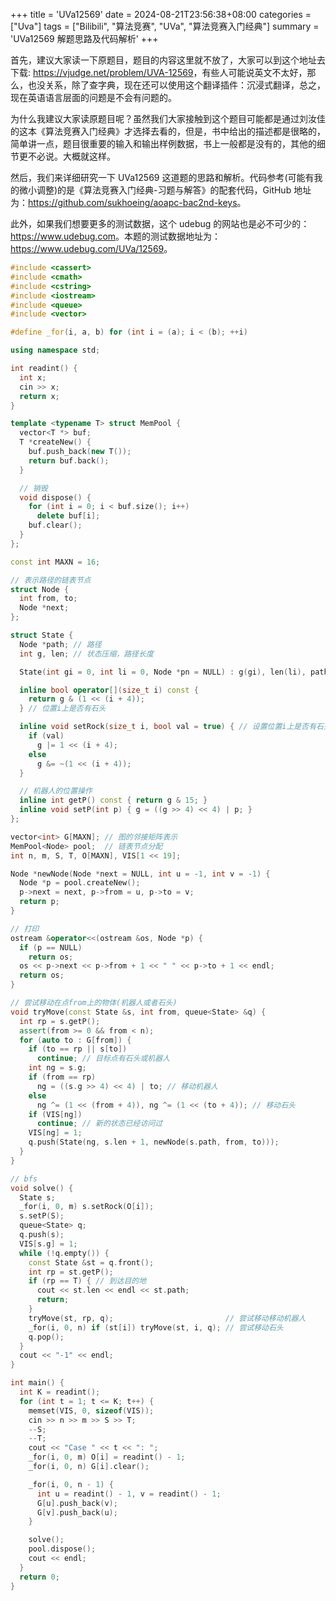 +++
title = 'UVa12569'
date = 2024-08-21T23:56:38+08:00
categories = ["Uva"]
tags = ["Bilibili", "算法竞赛", "UVa", "算法竞赛入门经典"]
summary = 'UVa12569 解题思路及代码解析'
+++

首先，建议大家读一下原题目，题目的内容这里就不放了，大家可以到这个地址去下载: <https://vjudge.net/problem/UVA-12569>，有些人可能说英文不太好，那么，也没关系，除了查字典，现在还可以使用这个翻译插件：沉浸式翻译，总之，现在英语语言层面的问题是不会有问题的。

为什么我建议大家读原题目呢？虽然我们大家接触到这个题目可能都是通过刘汝佳的这本《算法竞赛入门经典》才选择去看的，但是，书中给出的描述都是很略的，简单讲一点，题目很重要的输入和输出样例数据，书上一般都是没有的，其他的细节更不必说。大概就这样。

然后，我们来详细研究一下 UVa12569 这道题的思路和解析。代码参考(可能有我的微小调整)的是《算法竞赛入门经典-习题与解答》的配套代码，GitHub 地址为：<https://github.com/sukhoeing/aoapc-bac2nd-keys>。

此外，如果我们想要更多的测试数据，这个 udebug 的网站也是必不可少的：<https://www.udebug.com>。本题的测试数据地址为：<https://www.udebug.com/UVa/12569>。


```cpp
#include <cassert>
#include <cmath>
#include <cstring>
#include <iostream>
#include <queue>
#include <vector>

#define _for(i, a, b) for (int i = (a); i < (b); ++i)

using namespace std;

int readint() {
  int x;
  cin >> x;
  return x;
}

template <typename T> struct MemPool {
  vector<T *> buf;
  T *createNew() {
    buf.push_back(new T());
    return buf.back();
  }

  // 销毁
  void dispose() {
    for (int i = 0; i < buf.size(); i++)
      delete buf[i];
    buf.clear();
  }
};

const int MAXN = 16;

// 表示路径的链表节点
struct Node {
  int from, to;
  Node *next;
};

struct State {
  Node *path; // 路径
  int g, len; // 状态压缩，路径长度

  State(int gi = 0, int li = 0, Node *pn = NULL) : g(gi), len(li), path(pn) {}

  inline bool operator[](size_t i) const {
    return g & (1 << (i + 4));
  } // 位置i上是否有石头

  inline void setRock(size_t i, bool val = true) { // 设置位置i上是否有石头
    if (val)
      g |= 1 << (i + 4);
    else
      g &= ~(1 << (i + 4));
  }

  // 机器人的位置操作
  inline int getP() const { return g & 15; }
  inline void setP(int p) { g = ((g >> 4) << 4) | p; }
};

vector<int> G[MAXN]; // 图的邻接矩阵表示
MemPool<Node> pool;  // 链表节点分配
int n, m, S, T, O[MAXN], VIS[1 << 19];

Node *newNode(Node *next = NULL, int u = -1, int v = -1) {
  Node *p = pool.createNew();
  p->next = next, p->from = u, p->to = v;
  return p;
}

// 打印
ostream &operator<<(ostream &os, Node *p) {
  if (p == NULL)
    return os;
  os << p->next << p->from + 1 << " " << p->to + 1 << endl;
  return os;
}

// 尝试移动在点from上的物体(机器人或者石头)
void tryMove(const State &s, int from, queue<State> &q) {
  int rp = s.getP();
  assert(from >= 0 && from < n);
  for (auto to : G[from]) {
    if (to == rp || s[to])
      continue; // 目标点有石头或机器人
    int ng = s.g;
    if (from == rp)
      ng = ((s.g >> 4) << 4) | to; // 移动机器人
    else
      ng ^= (1 << (from + 4)), ng ^= (1 << (to + 4)); // 移动石头
    if (VIS[ng])
      continue; // 新的状态已经访问过
    VIS[ng] = 1;
    q.push(State(ng, s.len + 1, newNode(s.path, from, to)));
  }
}

// bfs
void solve() {
  State s;
  _for(i, 0, m) s.setRock(O[i]);
  s.setP(S);
  queue<State> q;
  q.push(s);
  VIS[s.g] = 1;
  while (!q.empty()) {
    const State &st = q.front();
    int rp = st.getP();
    if (rp == T) { // 到达目的地
      cout << st.len << endl << st.path;
      return;
    }
    tryMove(st, rp, q);                         // 尝试移动移动机器人
    _for(i, 0, n) if (st[i]) tryMove(st, i, q); // 尝试移动石头
    q.pop();
  }
  cout << "-1" << endl;
}

int main() {
  int K = readint();
  for (int t = 1; t <= K; t++) {
    memset(VIS, 0, sizeof(VIS));
    cin >> n >> m >> S >> T;
    --S;
    --T;
    cout << "Case " << t << ": ";
    _for(i, 0, m) O[i] = readint() - 1;
    _for(i, 0, n) G[i].clear();

    _for(i, 0, n - 1) {
      int u = readint() - 1, v = readint() - 1;
      G[u].push_back(v);
      G[v].push_back(u);
    }

    solve();
    pool.dispose();
    cout << endl;
  }
  return 0;
}
``` 
